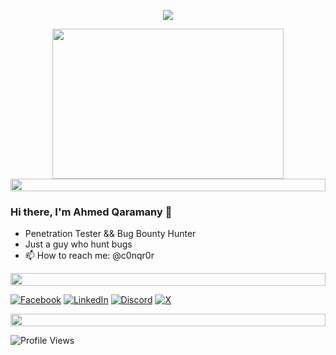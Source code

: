 
<p align="center">
<img src="https://readme-typing-svg.herokuapp.com?font=Orbitron&size=40&color=%2379A500&height=67&duration=3000&center=true&lines=%F0%9F%85%B6%F0%9F%86%81%F0%9F%85%B4%F0%9F%85%B4%F0%9F%86%83%F0%9F%85%B8%F0%9F%85%BD%F0%9F%85%B6%F0%9F%86%82">

<!--🖼️RICK-->
<p align="center">
  
<img src="https://c.tenor.com/p7IgwS17V0sAAAAC/rtj-rick-and-morty.gif" height="240" width="370">


<!--📏LINE-->
<img src="https://i.imgur.com/dBaSKWF.gif" height="20" width="100%">



### Hi there, I'm Ahmed Qaramany 👋
- Penetration Tester && Bug Bounty Hunter
- Just a guy who hunt bugs
- 📫 How to reach me: @c0nqr0r

<!--📏LINE-->
<img src="https://i.imgur.com/dBaSKWF.gif" height="20" width="100%">

[![Facebook](https://img.shields.io/badge/Facebook-%231877F2.svg?logo=Facebook&logoColor=white)](https://www.facebook.com/C0NQR0R)
[![LinkedIn](https://img.shields.io/badge/Linkedin-%230077B5.svg?logo=linkedin&logoColor=white)](https://www.linkedin.com/in/c0nqr0r)
[![Discord](https://img.shields.io/badge/Discord-%235865F2.svg?&logo=discord&logoColor=white)](https://discordapp.com/users/951166431674920961)
[![X](https://img.shields.io/badge/X-%23000000.svg?logo=X&logoColor=white)](https://x.com/c0nqr0r)
<!--📏LINE-->
<img src="https://i.imgur.com/dBaSKWF.gif" height="20" width="100%">


![Profile Views](https://komarev.com/ghpvc/?username=c0nqr0r&style=flat-square)
